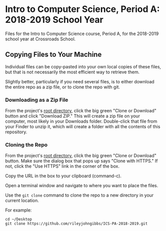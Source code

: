 # Intro to Computer Science, Period A: 2018-2019 School Year

Files for the Intro to Computer Science course, Period A, for the 2018-2019 school year at Crossroads School.

## Copying Files to Your Machine

Individual files can be copy-pasted into your own local copies of these files, but that is not necessarily the most efficient way to retrieve them.

Slightly better, particularly if you need several files, is to either download the entire repo as a zip file, or to clone the repo with git.

### Downloading as a Zip File

From the project's [root directory](https://github.com/rileyjohngibbs/ICS-PA-2018-2019), click the big green "Clone or Download" button and click "Download ZIP." This will create a zip file on your computer, most likely in your Downloads folder. Double-click that file from your Finder to unzip it, which will create a folder with all the contents of this repository.

### Cloning the Repo

From the project's [root directory](https://github.com/rileyjohngibbs/ICS-PA-2018-2019), click the big green "Clone or Download" button. Make sure the dialog box that pops up says "Clone with HTTPS." If not, click the "Use HTTPS" link in the corner of the box.

Copy the URL in the box to your clipboard (command-c).

Open a terminal window and navigate to where you want to place the files.

Use the `git clone` command to clone the repo to a new directory in your current location.

For example:

```
cd ~/Desktop
git clone https://github.com/rileyjohngibbs/ICS-PA-2018-2019.git
```
